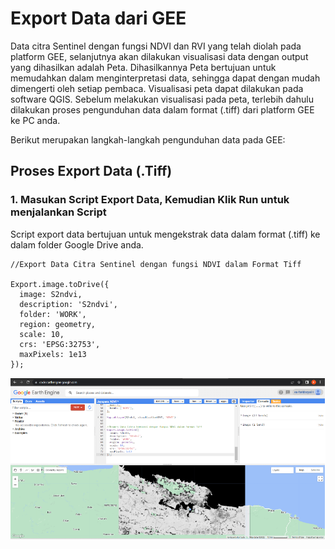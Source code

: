 # Export Data dari GEE

Data citra Sentinel dengan fungsi NDVI dan RVI yang telah diolah pada platform GEE, selanjutnya akan dilakukan visualisasi data dengan output yang dihasilkan adalah Peta. Dihasilkannya Peta bertujuan untuk memudahkan dalam menginterpretasi data, sehingga dapat dengan mudah dimengerti oleh setiap pembaca. Visualisasi peta dapat dilakukan pada software QGIS. Sebelum melakukan visualisasi pada peta, terlebih dahulu dilakukan proses pengunduhan data dalam format (.tiff) dari platform GEE ke PC anda.

Berikut merupakan langkah-langkah pengunduhan data pada GEE:

## Proses Export Data (.Tiff)
### 1. Masukan Script Export Data, Kemudian Klik Run untuk menjalankan Script
Script export data bertujuan untuk mengekstrak data dalam format (.tiff) ke dalam folder Google Drive anda.

```
//Export Data Citra Sentinel dengan fungsi NDVI dalam Format Tiff

Export.image.toDrive({
  image: S2ndvi,
  description: 'S2ndvi',
  folder: 'WORK',
  region: geometry,
  scale: 10,
  crs: 'EPSG:32753',
  maxPixels: 1e13
});

```
![image](https://github.com/manessa-md/UNODC-PAPUA-EE-2022.github.io/blob/5ba348e3a185d3e9513bd51d793f1669faeec6ea/Image/Mod06/Mod06-Export-01.png)
